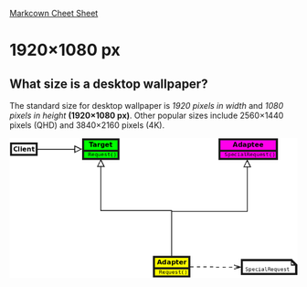 [Markcown Cheet Sheet](https://github.com/adam-p/markdown-here/wiki/Markdown-Cheatsheet)

# 1920×1080 px
## What size is a desktop wallpaper? 
The standard size for desktop wallpaper is *1920 pixels in width* and *1080 pixels in height* **(1920×1080 px)**. 
Other popular sizes include 2560×1440 pixels (QHD) and 3840×2160 pixels (4K).

[![vimeo](https://github.com/RayAndrade/TheRayCode/blob/main/UMLs/Adapter141.png)]()
